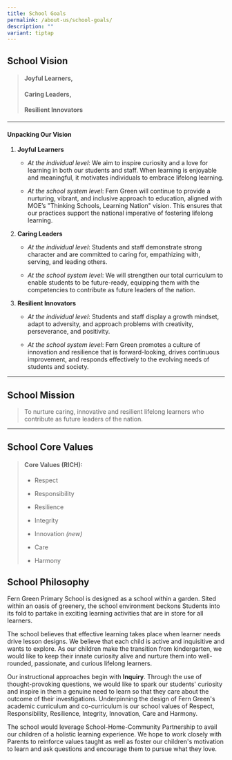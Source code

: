 ```yaml
---
title: School Goals
permalink: /about-us/school-goals/
description: ""
variant: tiptap
---
```

<h2><strong>School Vision</strong></h2>
<blockquote>
<h4>Joyful Learners,</h4>
<h4>Caring Leaders,</h4>
<h4>Resilient Innovators</h4>
</blockquote>
<hr>
<h4><strong>Unpacking Our Vision</strong></h4>
<ol data-tight="true" class="tight">
<li>
<p><strong>Joyful Learners</strong>
</p>
<ul data-tight="true" class="tight">
<li>
<p><em>At the individual level</em>: We aim to inspire curiosity and a love
for learning in both our students and staff. When learning is enjoyable
and meaningful, it motivates individuals to embrace lifelong learning.</p>
</li>
<li>
<p><em>At the school system level</em>: Fern Green will continue to provide
a nurturing, vibrant, and inclusive approach to education, aligned with
MOE’s "Thinking Schools, Learning Nation" vision. This ensures that our
practices support the national imperative of fostering lifelong learning.</p>
</li>
</ul>
</li>
<li>
<p><strong>Caring Leaders</strong>
</p>
<ul data-tight="true" class="tight">
<li>
<p><em>At the individual level</em>: Students and staff demonstrate strong
character and are committed to caring for, empathizing with, serving, and
leading others.</p>
</li>
<li>
<p><em>At the school system level</em>: We will strengthen our total curriculum
to enable students to be future-ready, equipping them with the competencies
to contribute as future leaders of the nation.</p>
</li>
</ul>
</li>
<li>
<p><strong>Resilient Innovators</strong>
</p>
<ul data-tight="true" class="tight">
<li>
<p><em>At the individual level</em>: Students and staff display a growth
mindset, adapt to adversity, and approach problems with creativity, perseverance,
and positivity.</p>
</li>
<li>
<p><em>At the school system level</em>: Fern Green promotes a culture of
innovation and resilience that is forward-looking, drives continuous improvement,
and responds effectively to the evolving needs of students and society.</p>
</li>
</ul>
</li>
</ol>
<hr>
<h2><strong>School Mission</strong></h2>
<blockquote>
<p>To nurture caring, innovative and resilient lifelong learners who contribute
as future leaders of the nation.</p>
</blockquote>
<hr>
<h2><strong>School Core Values</strong></h2>
<blockquote>
<h4><strong>Core Values (RICH):</strong></h4>
<ul data-tight="true" class="tight">
<li>
<p>Respect</p>
</li>
<li>
<p>Responsibility</p>
</li>
<li>
<p>Resilience</p>
</li>
<li>
<p>Integrity</p>
</li>
<li>
<p>Innovation <em>(new)</em>
</p>
</li>
<li>
<p>Care</p>
</li>
<li>
<p>Harmony</p>
</li>
</ul>
</blockquote>
<h2><strong>School Philosophy </strong></h2>
<p>Fern Green Primary School is designed as a school within a garden. Sited
within an oasis of greenery, the school environment beckons Students into
its fold to partake in exciting learning activities that are in store for
all learners.</p>
<p>The school believes that effective learning takes place when learner needs
drive lesson designs. We believe that each child is active and inquisitive
and wants to explore. As our children make the transition from kindergarten,
we would like to keep their innate curiosity alive and nurture them into
well-rounded, passionate, and curious lifelong learners.</p>
<p>Our instructional approaches begin with&nbsp;<strong>Inquiry</strong>.
Through the use of thought-provoking questions, we would like to spark
our students' curiosity and inspire in them a genuine need to learn so
that they care about the outcome of their investigations. Underpinning
the design of Fern Green's academic curriculum and co-curriculum is our
school values of Respect, Responsibility, Resilience, Integrity, Innovation,
Care and Harmony.</p>
<p>The school would leverage School-Home-Community Partnership to avail our
children of a holistic learning experience. We hope to work closely with
Parents to reinforce values taught as well as foster our children's motivation
to learn and ask questions and encourage them to pursue what they love.</p>
<p></p>